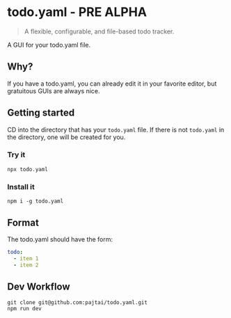 # todo.yaml - PRE ALPHA

> A flexible, configurable, and file-based todo tracker.

A GUI for your todo.yaml file.

## Why?

If you have a todo.yaml, you can already edit it in your favorite editor, but gratuitous GUIs are always nice. 

## Getting started

CD into the directory that has your `todo.yaml` file. If there is not `todo.yaml` in the directory, one will be created for you.

### Try it
```shell
npx todo.yaml
```

### Install it
```shell
npm i -g todo.yaml
```

## Format

The todo.yaml should have the form:

```yaml
todo:
  - item 1
  - item 2
```

## Dev Workflow

```shell
git clone git@github.com:pajtai/todo.yaml.git
npm run dev
```
